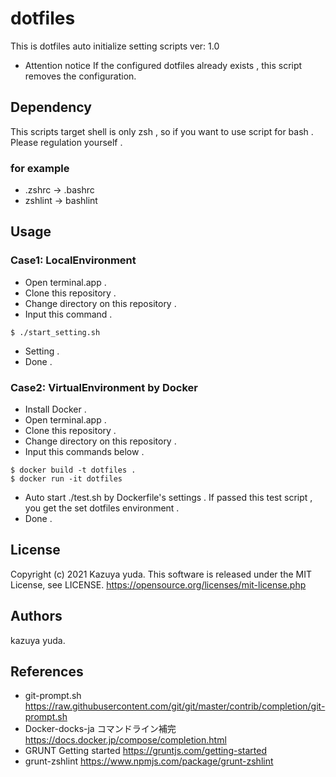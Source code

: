 # dotfiles
This is dotfiles auto initialize setting scripts ver: 1.0

- Attention notice
If the configured dotfiles already exists , this script removes the configuration.

## Dependency
This scripts target shell is only zsh , so if you want to use script for bash . Please regulation yourself .

### for example 
+ .zshrc → .bashrc
+ zshlint → bashlint

## Usage

### Case1: LocalEnvironment
+ Open terminal.app .
+ Clone this repository .
+ Change directory on this repository .
+ Input this command .
```
$ ./start_setting.sh
```
+ Setting .
+ Done .

### Case2: VirtualEnvironment by Docker
+ Install Docker .
+ Open terminal.app .
+ Clone this repository .
+ Change directory on this repository .
+ Input this commands below .
```
$ docker build -t dotfiles .
$ docker run -it dotfiles 
```
+ Auto start ./test.sh by Dockerfile's settings . If passed this test script , you get the set dotfiles environment .
+ Done .

## License
Copyright (c) 2021 Kazuya yuda.
This software is released under the MIT License, see LICENSE.
https://opensource.org/licenses/mit-license.php

## Authors
kazuya yuda.

## References
+ git-prompt.sh  https://raw.githubusercontent.com/git/git/master/contrib/completion/git-prompt.sh  
+ Docker-docks-ja コマンドライン補完 https://docs.docker.jp/compose/completion.html  
+ GRUNT Getting started https://gruntjs.com/getting-started  
+ grunt-zshlint https://www.npmjs.com/package/grunt-zshlint  
